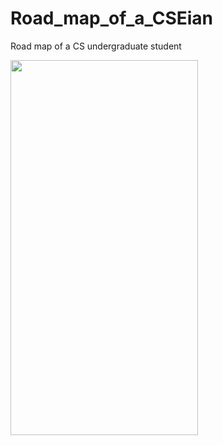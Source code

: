 # Road_map_of_a_CSEian
Road map of a CS undergraduate student 

<img src="https://user-images.githubusercontent.com/91980956/184870953-a198d346-7246-4ffd-be42-0fa4f16a22a6.jpg" width="300" height="600" />


